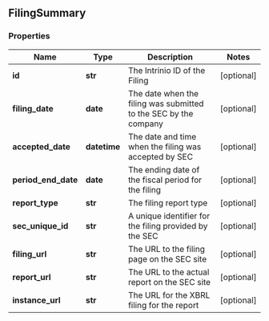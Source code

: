 ## FilingSummary

### Properties
Name | Type | Description | Notes
------------ | ------------- | ------------- | -------------
**id** | **str** | The Intrinio ID of the Filing | [optional] 
**filing_date** | **date** | The date when the filing was submitted to the SEC by the company | [optional] 
**accepted_date** | **datetime** | The date and time when the filing was accepted by SEC | [optional] 
**period_end_date** | **date** | The ending date of the fiscal period for the filing | [optional] 
**report_type** | **str** | The filing report type | [optional] 
**sec_unique_id** | **str** | A unique identifier for the filing provided by the SEC | [optional] 
**filing_url** | **str** | The URL to the filing page on the SEC site | [optional] 
**report_url** | **str** | The URL to the actual report on the SEC site | [optional] 
**instance_url** | **str** | The URL for the XBRL filing for the report | [optional] 




